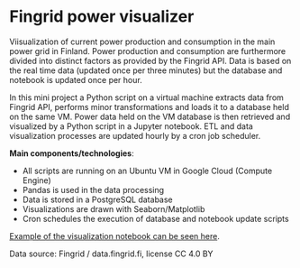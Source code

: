 # Fingrid power visualizer

Viisualization of current power production and consumption in the main power grid in Finland. Power production and consumption are furthermore divided into distinct factors as provided by the Fingrid API. Data is based on the real time data (updated once per three minutes) but the database and notebook is updated once per hour.

In this mini project a Python script on a virtual machine extracts data from Fingrid API, performs minor transformations and loads it to a database held on the same VM. Power data held on the VM database is then retrieved and visualized by a Python script in a Jupyter notebook. ETL and data visualization processes are updated hourly by a cron job scheduler. 

**Main components/technologies**:
- All scripts are running on an Ubuntu VM in Google Cloud (Compute Engine)
- Pandas is used in the data processing
- Data is stored in a PostgreSQL database
- Visualizations are drawn with Seaborn/Matplotlib
- Cron schedules the execution of database and notebook update scripts 

[Example of the visualization notebook can be seen here](https://github.com/Halmari/power-visualization/blob/main/notebooks/power_info_visualizer.ipynb).

Data source: Fingrid / data.fingrid.fi, license CC 4.0 BY
